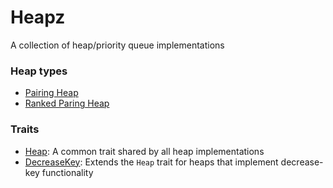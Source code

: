 # Heapz

A collection of heap/priority queue implementations

### Heap types

- [Pairing Heap](https://en.wikipedia.org/wiki/Pairing_heap)
- [Ranked Paring Heap](https://skycocoo.github.io/Rank-Pairing-Heap/)

### Traits

- [Heap](https://github.com/Ruddickmg/heapz/blob/44ea53d9eb2203aaf1bb1fdf2a04dde80dc87fac/src/lib.rs#L9): A common trait shared by all heap implementations
- [DecreaseKey](https://github.com/Ruddickmg/heapz/blob/44ea53d9eb2203aaf1bb1fdf2a04dde80dc87fac/src/lib.rs#L22): Extends the `Heap` trait for heaps that implement decrease-key functionality